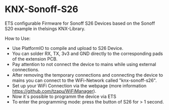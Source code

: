 # KNX-Sonoff-S26
ETS configurable Firmware for Sonoff S26 Devices based on the Sonoff S20 example in thelsings KNX-Library.

How to Use:
- Use PlatformIO to compile and upload to S26 Device. 
- You can solder RX, TX, 3v3 and GND directly to the corresponding pads of the extension PCB.
- Pay attention to not connect the device to mains while using external connections.
- After removing the temporary connections and connecting the device to mains you can connect to the WiFi-Network called "knx-sonoff-s26".
- Set up your WiFi Connection via the webpage (more information https://github.com/tzapu/WiFiManager).
- Now it´s possible to programm the device via ETS
- To enter the programming mode: press the button of S26 for > 1 second.

